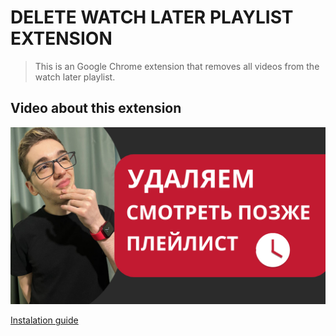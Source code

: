 # DELETE WATCH LATER PLAYLIST EXTENSION

> 

> This is an Google Chrome extension that removes all videos from the watch later playlist.

> 

## Video about this extension

[![Delete Watch Later Extension](./images/%D1%83%D0%B4%D0%B0%D0%BB%D1%8F%D0%B5%D0%BC%20%D0%BF%D0%BB%D0%B5%D0%B9%D0%BB%D0%B8%D1%81%D1%82%20%D1%81%D0%BC%D0%BE%D1%82%D1%80%D0%B5%D1%82%D1%8C%20%D0%BF%D0%BE%D0%B7%D0%B6%D0%B5.png "Delete Watch Later Extension")](https://youtu.be/CpvnvsiqEo4)

[Instalation guide](https://youtu.be/CpvnvsiqEo4?t=188 "Instalation guide")